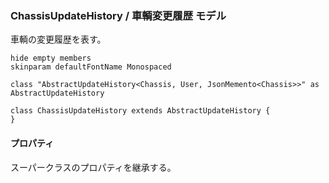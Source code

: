 ### ChassisUpdateHistory / 車輌変更履歴 モデル

車輌の変更履歴を表す。

```plantuml
hide empty members
skinparam defaultFontName Monospaced

class "AbstractUpdateHistory<Chassis, User, JsonMemento<Chassis>>" as AbstractUpdateHistory

class ChassisUpdateHistory extends AbstractUpdateHistory {
}
```

#### プロパティ

スーパークラスのプロパティを継承する。
